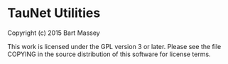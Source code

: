 # TauNet Utilities
Copyright (c) 2015 Bart Massey

This work is licensed under the GPL version 3 or later.
Please see the file COPYING in the source distribution of
this software for license terms.
